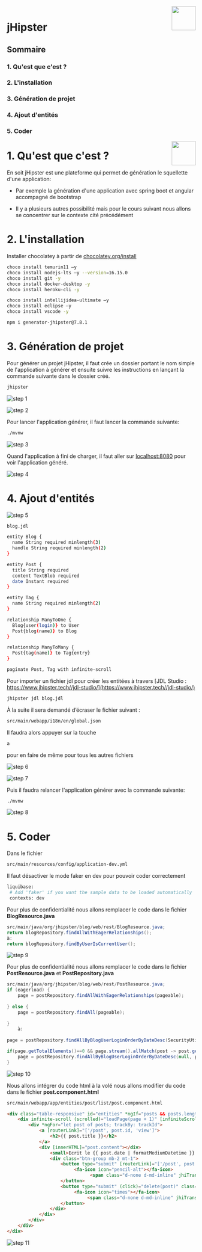 <img src="https://www.pnglib.com/wp-content/uploads/2020/08/jhipster-logo_5f33f6a91ec80.png" align="right" style="height: 64px"/>

# jHipster 
## Sommaire
### 1. Qu'est que c'est ?
### 2. L'installation
### 3. Génération de projet
### 4. Ajout d'entités
### 5. Coder

<img src="https://www.pnglib.com/wp-content/uploads/2020/08/jhipster-logo_5f33f6a91ec80.png" align="right" style="height: 64px"/>

# 1. Qu'est que c'est ? 
En soit jHipster est une plateforme qui permet de génération le squellette d'une application:

* Par exemple la génération d'une application avec spring boot et angular accompagné de bootstrap

* Il y a plusieurs autres possibilité mais pour le cours suivant nous allons se concentrer sur le contexte cité précédément


# 2. L'installation 

Installer chocolatey à partir de  [chocolatey.org/install](https://chocolatey.org/install)

```bash
choco install temurin11 –y
choco install nodejs-lts –y --version=16.15.0
choco install git -y
choco install docker-desktop -y
choco install heroku-cli -y

choco install intellijidea-ultimate –y
choco install eclipse –y
choco install vscode -y

npm i generator-jhipster@7.8.1
```

# 3. Génération de projet 

Pour générer un projet jHipster, il faut crée un dossier portant le nom simple de l'application à générer et ensuite suivre les instructions en lançant la commande suivante dans le dossier créé.

```bash
jhipster
```
![step 1](./image1.png) 

![step 2](./image2.png) 

Pour lancer l'application générer, il faut lancer la commande suivante: 

```bash
./mvnw
```

![step 3](./image3.png) 

Quand l'application à fini de charger, il faut aller sur  [localhost:8080](https://localhost:8080) pour voir l'application généré.

![step 4](./image4.png) 


# 4. Ajout d'entités

![step 5](./image5.png)

```bash
blog.jdl

entity Blog {
  name String required minlength(3)
  handle String required minlength(2)
}

entity Post {
  title String required
  content TextBlob required
  date Instant required
}

entity Tag {
  name String required minlength(2)
}

relationship ManyToOne {
  Blog{user(login)} to User
  Post{blog(name)} to Blog
}

relationship ManyToMany {
  Post{tag(name)} to Tag{entry}
}

paginate Post, Tag with infinite-scroll
```

Pour importer un fichier jdl pour créer les entitées à travers [JDL Studio : https://www.jhipster.tech//jdl-studio/](https://www.jhipster.tech//jdl-studio/)
```bash
jhipster jdl blog.jdl
```

À la suite il sera demandé d’écraser le fichier suivant : 

```bash
src/main/webapp/i18n/en/global.json
```

Il faudra alors appuyer sur la touche 

```bash
a
```

pour en faire de même pour tous les autres fichiers

![step 6](./image6.png)

![step 7](./image7.png)

Puis il faudra relancer l'application générer avec la commande suivante: 

```bash
./mvnw
```
![step 8](./image8.png)


# 5. Coder

Dans le fichier 

```bash
src/main/resources/config/application-dev.yml
```

Il faut désactiver le mode faker en dev pour pouvoir coder correctement

```bash
liquibase:
 # Add 'faker' if you want the sample data to be loaded automatically
 contexts: dev
```

Pour plus de confidentialité nous allons remplacer le code dans le fichier  **BlogResource.java**

```java
src/main/java/org/jhipster/blog/web/rest/BlogResource.java;
return blogRepository.findAllWithEagerRelationships();	
à:
return blogRepository.findByUserIsCurrentUser();

```

![step 9](./image9.png)

Pour plus de confidentialité nous allons remplacer le code dans le fichier  **PostResource.java** et **PostRepository.java** 

```java
src/main/java/org/jhipster/blog/web/rest/PostResource.java;
if (eagerload) {    
    page = postRepository.findAllWithEagerRelationships(pageable);
    
} else {
    page = postRepository.findAll(pageable);
    
}	
    à:
    
page = postRepository.findAllByBlogUserLoginOrderByDateDesc(SecurityUtils.getCurrentUserLogin().orElse(null), pageable);

if(page.getTotalElements()==0 && page.stream().allMatch(post -> post.getBlog()==null)){ /* When no username is set with faked data as example */
    page = postRepository.findAllByBlogUserLoginOrderByDateDesc(null, pageable); 
}

```
![step 10](./image10.png)

Nous allons intégrer du code html à la volé nous allons modifier du code dans le fichier  **post.component.html**

```html
src/main/webapp/app/entities/post/list/post.component.html

<div class="table-responsive" id="entities" *ngIf="posts && posts.length > 0">
    <div infinite-scroll (scrolled)="loadPage(page + 1)" [infiniteScrollDisabled]="page >= links['last']" [infiniteScrollDistance]="0">
        <div *ngFor="let post of posts; trackBy: trackId">
            <a [routerLink]="['/post', post.id, 'view']">
                <h2>{{ post.title }}</h2>
            </a>
            <div [innerHTML]="post.content"></div>
                <small>Ecrit le {{ post.date | formatMediumDatetime }} par {{ post.blog?.user?.login }}</small>
                <div class="btn-group mb-2 mt-1">
                    <button type="submit" [routerLink]="['/post', post.id, 'edit']" class="btn btn-primary btn-sm" data-cy="entityEditButton">
                         <fa-icon icon="pencil-alt"></fa-icon>
                               <span class="d-none d-md-inline" jhiTranslate="entity.action.edit">Edit</span>
                    </button>
                    <button type="submit" (click)="delete(post)" class="btn btn-danger btn-sm" data-cy="entityDeleteButton">
                         <fa-icon icon="times"></fa-icon>
                              <span class="d-none d-md-inline" jhiTranslate="entity.action.delete">Delete</span>
                    </button>
                </div>
            </div>
        </div>
    </div>
</div>

```

![step 11](./image11.png)

